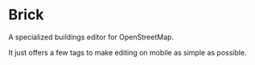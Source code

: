 # Brick #

A specialized buildings editor for OpenStreetMap.

It just offers a few tags to make editing on mobile as simple as possible.
